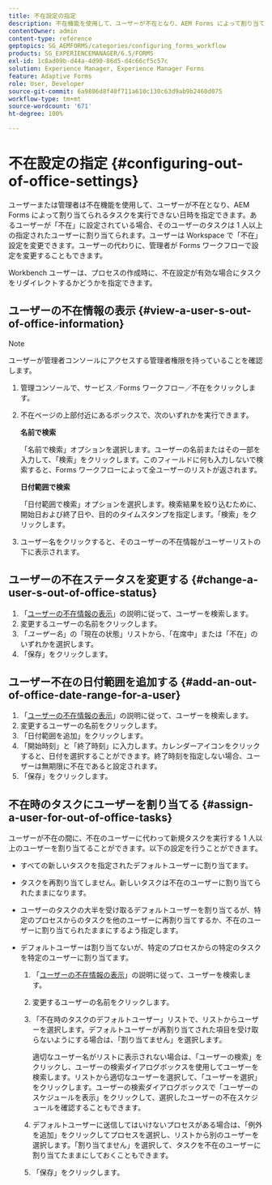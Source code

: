 ```yaml
---
title: 不在設定の指定
description: 不在機能を使用して、ユーザーが不在となり、AEM Forms によって割り当てられるタスクを実行できない日時を指定できます。
contentOwner: admin
content-type: reference
geptopics: SG_AEMFORMS/categories/configuring_forms_workflow
products: SG_EXPERIENCEMANAGER/6.5/FORMS
exl-id: 1c8ad09b-d44a-4d90-86d5-d4c66cf5c57c
solution: Experience Manager, Experience Manager Forms
feature: Adaptive Forms
role: User, Developer
source-git-commit: 6a9806d8f40f711a610c130c63d9ab9b2460d075
workflow-type: tm+mt
source-wordcount: '671'
ht-degree: 100%

---
```


# 不在設定の指定 {#configuring-out-of-office-settings}

ユーザーまたは管理者は不在機能を使用して、ユーザーが不在となり、AEM Forms によって割り当てられるタスクを実行できない日時を指定できます。あるユーザーが「不在」に設定されている場合、そのユーザーのタスクは 1 人以上の指定されたユーザーに割り当てられます。ユーザーは Workspace で「不在」設定を変更できます。ユーザーの代わりに、管理者が Forms ワークフローで設定を変更することもできます。

Workbench ユーザーは、プロセスの作成時に、不在設定が有効な場合にタスクをリダイレクトするかどうかを指定できます。

## ユーザーの不在情報の表示 {#view-a-user-s-out-of-office-information}

>[!NOTE]
> 
> ユーザーが管理者コンソールにアクセスする管理者権限を持っていることを確認します。

1. 管理コンソールで、サービス／Forms ワークフロー／不在をクリックします。
1. 不在ページの上部付近にあるボックスで、次のいずれかを実行できます。

   **名前で検索**

   「名前で検索」オプションを選択します。ユーザーの名前またはその一部を入力して、「検索」をクリックします。このフィールドに何も入力しないで検索すると、Forms ワークフローによって全ユーザーのリストが返されます。

   **日付範囲で検索**

   「日付範囲で検索」オプションを選択します。検索結果を絞り込むために、開始日および終了日や、目的のタイムスタンプを指定します。「検索」をクリックします。

1. ユーザー名をクリックすると、そのユーザーの不在情報がユーザーリストの下に表示されます。

## ユーザーの不在ステータスを変更する {#change-a-user-s-out-of-office-status}

1. 「[ユーザーの不在情報の表示](configuring-out-office-settings.md#view-a-user-s-out-of-office-information)」の説明に従って、ユーザーを検索します。
1. 変更するユーザーの名前をクリックします。
1. 「*ユーザー名*」の「現在の状態」リストから、「在席中」または「不在」のいずれかを選択します。
1. 「保存」をクリックします。

## ユーザー不在の日付範囲を追加する {#add-an-out-of-office-date-range-for-a-user}

1. 「[ユーザーの不在情報の表示](configuring-out-office-settings.md#view-a-user-s-out-of-office-information)」の説明に従って、ユーザーを検索します。
1. 変更するユーザーの名前をクリックします。
1. 「日付範囲を追加」をクリックします。
1. 「開始時刻」と「終了時刻」に入力します。カレンダーアイコンをクリックすると、日付を選択することができます。終了時刻を指定しない場合、ユーザーは無期限に不在であると設定されます。
1. 「保存」をクリックします。

## 不在時のタスクにユーザーを割り当てる {#assign-a-user-for-out-of-office-tasks}

ユーザーが不在の間に、不在のユーザーに代わって新規タスクを実行する 1 人以上のユーザーを割り当てることができます。以下の設定を行うことができます。

* すべての新しいタスクを指定されたデフォルトユーザーに割り当てます。
* タスクを再割り当てしません。新しいタスクは不在のユーザーに割り当てられたままになります。
* ユーザーのタスクの大半を受け取るデフォルトユーザーを割り当てるが、特定のプロセスからのタスクを他のユーザーに再割り当てするか、不在のユーザーに割り当てられたままにするよう指定します。
* デフォルトユーザーは割り当てないが、特定のプロセスからの特定のタスクを特定のユーザーに割り当てます。

   1. 「[ユーザーの不在情報の表示](configuring-out-office-settings.md#view-a-user-s-out-of-office-information)」の説明に従って、ユーザーを検索します。
   1. 変更するユーザーの名前をクリックします。
   1. 「不在時のタスクのデフォルトユーザー」リストで、リストからユーザーを選択します。デフォルトユーザーが再割り当てされた項目を受け取らないようにする場合は、「割り当てません」を選択します。

      適切なユーザー名がリストに表示されない場合は、「ユーザーの検索」をクリックし、ユーザーの検索ダイアログボックスを使用してユーザーを検索します。リストから適切なユーザーを選択して、「ユーザーを選択」をクリックします。ユーザーの検索ダイアログボックスで「ユーザーのスケジュールを表示」をクリックして、選択したユーザーの不在スケジュールを確認することもできます。

   1. デフォルトユーザーに送信してはいけないプロセスがある場合は、「例外を追加」をクリックしてプロセスを選択し、リストから別のユーザーを選択します。「割り当てません」を選択して、タスクを不在のユーザーに割り当てたままにしておくこともできます。
   1. 「保存」をクリックします。
